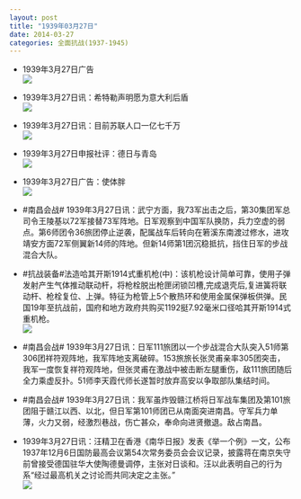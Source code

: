 ```yaml
---
layout: post
title: "1939年03月27日"
date: 2014-03-27
categories: 全面抗战(1937-1945)
---
```


<meta name="referrer" content="no-referrer" />

- 1939年3月27日广告 <br/><img src="https://ww2.sinaimg.cn/large/aca367d8jw1eeuo0gosmgj20gt0ghdj7.jpg" />

- 1939年3月27日讯：希特勒声明愿为意大利后盾 <br/><img src="https://ww4.sinaimg.cn/large/aca367d8jw1eeum9hio8oj207f0a8myy.jpg" />

- 1939年3月27日讯：目前苏联人口一亿七千万 <br/><img src="https://ww2.sinaimg.cn/large/aca367d8jw1eeukjcf22ij207605pt9a.jpg" />

- 1939年3月27日申报社评：德日与青岛 <br/><img src="https://ww4.sinaimg.cn/large/aca367d8jw1eeubve6tmtj20yn0xg7w4.jpg" />

- 1939年3月27日广告：使体胖 <br/><img src="https://ww2.sinaimg.cn/large/aca367d8jw1eeu6o3og6oj20ks0gzq8j.jpg" />

- #南昌会战# 1939年3月27日讯：武宁方面，我73军出击之后，第30集团军总司令王陵基以72军接替73军阵地。日军观察到中国军队换防，兵力空虚的弱点。第6师团令36旅团停止逆袭，配属战车后转向在箬溪东南渡过修水，进攻靖安方面72军侧翼新14师的阵地。但新14师第1团沉稳抵抗，挡住日军的步战混合大队。 

- #抗战装备#法造哈其开斯1914式重机枪(中)：该机枪设计简单可靠，使用子弹发射产生气体推动联动杆，将枪栓脱出枪匣闭锁凹槽,完成退壳后,复进簧将联动杆、枪栓复位、上弹。特征为枪管上5个散热环和使用金属保弹板供弹。民国19年至抗战前，国府和地方政府共购买1192挺7.92毫米口径哈其开斯1914式重机枪。 <br/><img src="https://ww3.sinaimg.cn/large/aca367d8jw1eeu2wppzh4j20ci096q3w.jpg" />

- #南昌会战# 1939年3月27日讯：日军111旅团以一个步战混合大队突入51师第306团祥符观阵地，我军阵地支离破碎。153旅旅长张灵甫亲率305团突击，我军一度恢复祥符观阵地，但张灵甫在激战中被击断左腿重伤，敌111旅团随后全力乘虚反扑。51师李天霞代师长遂暂时放弃高安以争取部队集结时间。 

- #南昌会战# 1939年3月27日讯：我军虽炸毁赣江桥将日军战车集团及第101旅团阻于赣江以西、以北，但日军第101师团已从南面突进南昌。守军兵力单薄，火力又弱，经激烈巷战，伤亡甚众，奉命向进贤撤退。敌占南昌。 

- 1939年3月27日讯：汪精卫在香港《南华日报》发表《举一个例》一文，公布1937年12月6日国防最高会议第54次常务委员会会议记录，披露蒋在南京失守前曾接受德国驻华大使陶德曼调停，主张对日谈和。汪以此表明自己的行为系“经过最高机关之讨论而共同决定之主张。” <br/><img src="https://ww4.sinaimg.cn/large/aca367d8jw1eetxq8itrnj20hs8hwe81.jpg" />

